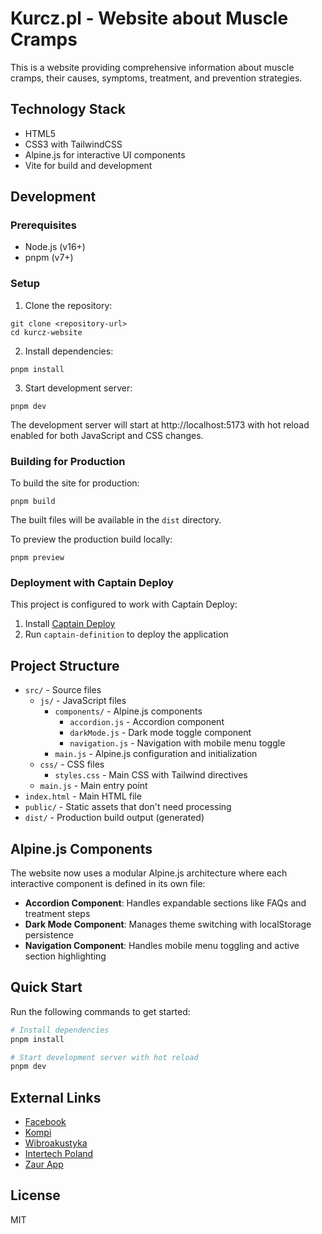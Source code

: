 # Kurcz.pl - Website about Muscle Cramps

This is a website providing comprehensive information about muscle cramps, their causes, symptoms, treatment, and prevention strategies.

## Technology Stack

- HTML5
- CSS3 with TailwindCSS
- Alpine.js for interactive UI components
- Vite for build and development

## Development

### Prerequisites

- Node.js (v16+)
- pnpm (v7+)

### Setup

1. Clone the repository:
```
git clone <repository-url>
cd kurcz-website
```

2. Install dependencies:
```
pnpm install
```

3. Start development server:
```
pnpm dev
```

The development server will start at http://localhost:5173 with hot reload enabled for both JavaScript and CSS changes.

### Building for Production

To build the site for production:

```
pnpm build
```

The built files will be available in the `dist` directory.

To preview the production build locally:

```
pnpm preview
```

### Deployment with Captain Deploy

This project is configured to work with Captain Deploy:

1. Install [Captain Deploy](https://getcaptain.co/)
2. Run `captain-definition` to deploy the application

## Project Structure

- `src/` - Source files
  - `js/` - JavaScript files
    - `components/` - Alpine.js components
      - `accordion.js` - Accordion component 
      - `darkMode.js` - Dark mode toggle component
      - `navigation.js` - Navigation with mobile menu toggle
    - `main.js` - Alpine.js configuration and initialization
  - `css/` - CSS files
    - `styles.css` - Main CSS with Tailwind directives
  - `main.js` - Main entry point
- `index.html` - Main HTML file
- `public/` - Static assets that don't need processing
- `dist/` - Production build output (generated)

## Alpine.js Components

The website now uses a modular Alpine.js architecture where each interactive component is defined in its own file:

- **Accordion Component**: Handles expandable sections like FAQs and treatment steps
- **Dark Mode Component**: Manages theme switching with localStorage persistence  
- **Navigation Component**: Handles mobile menu toggling and active section highlighting

## Quick Start

Run the following commands to get started:

```bash
# Install dependencies
pnpm install

# Start development server with hot reload
pnpm dev
```

## External Links

- [Facebook](https://www.facebook.com/profile.php?id=61575552422497)
- [Kompi](https://kompi.pl)
- [Wibroakustyka](https://wibroakustyka.pl)
- [Intertech Poland](https://intertecchpoland.pl)
- [Zaur App](https://zaur.app)

## License

MIT 